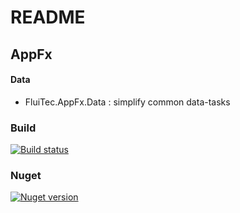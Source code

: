 # README #

## AppFx ##

#### Data ####
* FluiTec.AppFx.Data : simplify common data-tasks

### Build ###
[![Build status](https://ci.appveyor.com/api/projects/status/ccumjouy0377c30c?svg=true)](https://ci.appveyor.com/project/IInvocation/fluitec-appfx-data)

### Nuget ###
[![Nuget version](https://img.shields.io/nuget/v/FluiTec.AppFx.Data.svg)](https://www.nuget.org/packages/FluiTec.AppFx.Data)